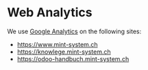 # Web Analytics
We use [Google Analytics](http://analytics.google.com/) on the following sites:
* https://www.mint-system.ch
* https://knowlege.mint-system.ch
* https://odoo-handbuch.mint-system.ch